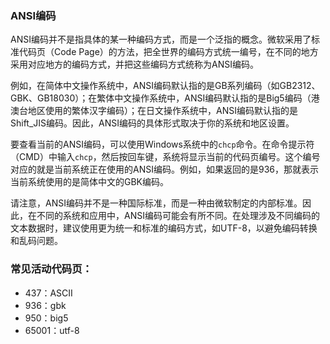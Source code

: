 ### ANSI编码
ANSI编码并不是指具体的某一种编码方式，而是一个泛指的概念。微软采用了标准代码页（Code Page）的方法，把全世界的编码方式统一编号，在不同的地方采用对应地方的编码方式，并把这些编码方式统称为ANSI编码。

例如，在简体中文操作系统中，ANSI编码默认指的是GB系列编码（如GB2312、GBK、GB18030）；在繁体中文操作系统中，ANSI编码默认指的是Big5编码（港澳台地区使用的繁体汉字编码）；在日文操作系统中，ANSI编码默认指的是Shift_JIS编码。因此，ANSI编码的具体形式取决于你的系统和地区设置。

要查看当前的ANSI编码，可以使用Windows系统中的`chcp`命令。在命令提示符（CMD）中输入`chcp`，然后按回车键，系统将显示当前的代码页编号。这个编号对应的就是当前系统正在使用的ANSI编码。例如，如果返回的是936，那就表示当前系统使用的是简体中文的GBK编码。

请注意，ANSI编码并不是一种国际标准，而是一种由微软制定的内部标准。因此，在不同的系统和应用中，ANSI编码可能会有所不同。在处理涉及不同编码的文本数据时，建议使用更为统一和标准的编码方式，如UTF-8，以避免编码转换和乱码问题。

### 常见活动代码页：
- 437：ASCII
- 936：gbk
- 950：big5
- 65001：utf-8